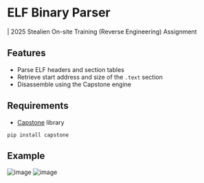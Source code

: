 # ELF Binary Parser
| 2025 Stealien On-site Training (Reverse Engineering) Assignment


## Features
- Parse ELF headers and section tables
- Retrieve start address and size of the `.text` section
- Disassemble using the Capstone engine

## Requirements
- [Capstone](https://www.capstone-engine.org/) library
```
pip install capstone
```

## Example
![image](https://github.com/user-attachments/assets/40db35d1-c5b9-4a7f-b0e6-65e1e30f52d2)
![image](https://github.com/user-attachments/assets/75780985-7c47-47cf-80b4-c69e51152c3f)

